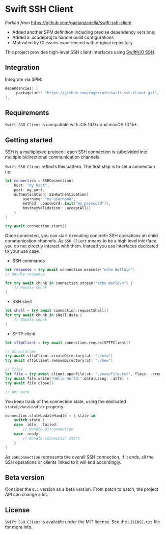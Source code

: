 # Swift SSH Client

*Forked from* https://github.com/gaetanzanella/swift-ssh-client

- Added another SPM definition including precise dependency versions;
- Added a .xcodeproj to handle build configurations
- Motivated by CI issues experienced with original repository

This project provides high-level SSH client interfaces using [SwiftNIO SSH](https://github.com/apple/swift-nio-ssh).

## Integration

Integrate via SPM:

```swift
dependencies: [
    .package(url: "https://github.com/rogerioth/swift-ssh-client.git", from: "1.0.1")
],
```

## Requirements

`Swift SSH Client` is compatible with iOS 13.0+ and macOS 10.15+.

## Getting started

SSH is a multiplexed protocol: each SSH connection is subdivided into multiple bidirectional communication channels.    

`Swift SSH Client` reflects this pattern. The first step is to set a connection up:

```swift
let connection = SSHConnection(
    host: "my_host",
    port: my_port,
    authentication: SSHAuthentication(
        username: "my_username",
        method: .password(.init("my_password")),
        hostKeyValidation: .acceptAll()
    )
)

try await connection.start()
```
 
Once connected, you can start executing concrete SSH operations on child communication channels.
As `SSH Client` means to be a high level interface, you do not directly interact with them.
Instead you use interfaces dedicated to your use case.

- SSH commands
```swift
let response = try await connection.execute("echo Hello\n")
// Handle response

for try await chunk in connection.stream("echo World\n") {
    // Handle chunk
}
```

- SSH shell
```swift
let shell = try await connection.requestShell()
for try await chunk in shell.data {
    // Handle chunk
}
```

- SFTP client
```swift
let sftpClient = try await connection.requestSFTPClient()

// directories
try await sftpClient.createDirectory(at: "./new")
try await sftpClient.removeDirectory(at: "./new")

// files
let file = try await client.openFile(at: "./new/file.txt", flags: .create)
try await file.write("Hello World!".data(using: .utf8)!)
try await file.close()

// and more
``` 

You keep track of the connection state, using the dedicated `stateUpdateHandler` property:
```swift
connection.stateUpdateHandle = { state in
    switch state {
    case .idle, .failed:
        // Handle disconnection
    case .ready:
        // Handle connection start
    }
}
```

As `SSHConnection` represents the overall SSH connection, if it ends, all the SSH operations or clients linked to it will end accordingly.

## Beta version

Consider the `0.1` version as a beta version. From patch to patch, the project API can change a lot. 

## License

`Swift SSH Client` is available under the MIT license. See the `LICENSE.txt` file for more info.
